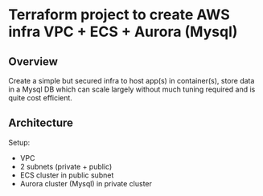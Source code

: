 # Terraform project to create AWS infra VPC + ECS + Aurora (Mysql) 

## Overview

Create a simple but secured infra to host app(s) in container(s), store data in a Mysql DB which can scale largely without much tuning required and is quite cost efficient.

## Architecture

Setup:
- VPC
- 2 subnets (private + public)
- ECS cluster in public subnet
- Aurora cluster (Mysql) in private cluster

